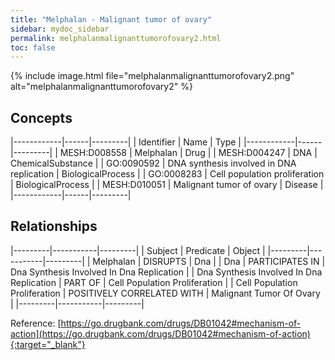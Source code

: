 ```yaml
---
title: "Melphalan - Malignant tumor of ovary"
sidebar: mydoc_sidebar
permalink: melphalanmalignanttumorofovary2.html
toc: false 
---
```


{% include image.html file="melphalanmalignanttumorofovary2.png" alt="melphalanmalignanttumorofovary2" %}

## Concepts

|------------|------|---------|
| Identifier | Name | Type    |
|------------|------|---------|
| MESH:D008558 | Melphalan | Drug |
| MESH:D004247 | DNA | ChemicalSubstance |
| GO:0090592 | DNA synthesis involved in DNA replication | BiologicalProcess |
| GO:0008283 | Cell population proliferation | BiologicalProcess |
| MESH:D010051 | Malignant tumor of ovary | Disease |
|------------|------|---------|

## Relationships

|---------|-----------|---------|
| Subject | Predicate | Object  |
|---------|-----------|---------|
| Melphalan | DISRUPTS | Dna |
| Dna | PARTICIPATES IN | Dna Synthesis Involved In Dna Replication |
| Dna Synthesis Involved In Dna Replication | PART OF | Cell Population Proliferation |
| Cell Population Proliferation | POSITIVELY CORRELATED WITH | Malignant Tumor Of Ovary |
|---------|-----------|---------|

Reference: [https://go.drugbank.com/drugs/DB01042#mechanism-of-action](https://go.drugbank.com/drugs/DB01042#mechanism-of-action){:target="_blank"}